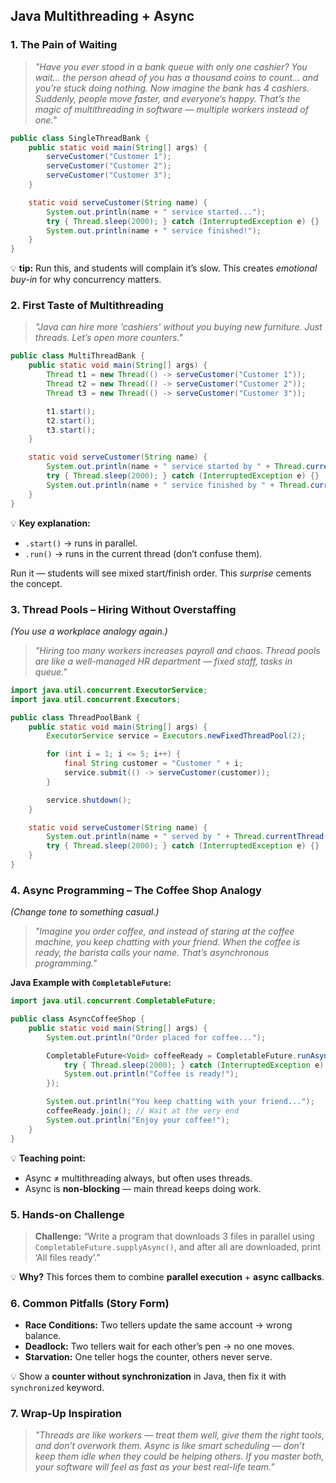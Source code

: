 ## Java Multithreading + Async

### **1. The Pain of Waiting**

> *"Have you ever stood in a bank queue with only one cashier? You wait… the person ahead of you has a thousand coins to count… and you’re stuck doing nothing. Now imagine the bank has 4 cashiers. Suddenly, people move faster, and everyone’s happy. That’s the magic of multithreading in software — multiple workers instead of one."*

```java
public class SingleThreadBank {
    public static void main(String[] args) {
        serveCustomer("Customer 1");
        serveCustomer("Customer 2");
        serveCustomer("Customer 3");
    }

    static void serveCustomer(String name) {
        System.out.println(name + " service started...");
        try { Thread.sleep(2000); } catch (InterruptedException e) {}
        System.out.println(name + " service finished!");
    }
}
```

💡 **tip:** Run this, and students will complain it’s slow. This creates *emotional buy-in* for why concurrency matters.

### **2. First Taste of Multithreading**


> *"Java can hire more 'cashiers' without you buying new furniture. Just threads. Let’s open more counters."*

```java
public class MultiThreadBank {
    public static void main(String[] args) {
        Thread t1 = new Thread(() -> serveCustomer("Customer 1"));
        Thread t2 = new Thread(() -> serveCustomer("Customer 2"));
        Thread t3 = new Thread(() -> serveCustomer("Customer 3"));

        t1.start();
        t2.start();
        t3.start();
    }

    static void serveCustomer(String name) {
        System.out.println(name + " service started by " + Thread.currentThread().getName());
        try { Thread.sleep(2000); } catch (InterruptedException e) {}
        System.out.println(name + " service finished by " + Thread.currentThread().getName());
    }
}
```

💡 **Key explanation:**

* `.start()` → runs in parallel.
* `.run()` → runs in the current thread (don’t confuse them).

Run it — students will see mixed start/finish order. This *surprise* cements the concept.


### **3. Thread Pools – Hiring Without Overstaffing**

*(You use a workplace analogy again.)*

> *"Hiring too many workers increases payroll and chaos. Thread pools are like a well-managed HR department — fixed staff, tasks in queue."*

```java
import java.util.concurrent.ExecutorService;
import java.util.concurrent.Executors;

public class ThreadPoolBank {
    public static void main(String[] args) {
        ExecutorService service = Executors.newFixedThreadPool(2);

        for (int i = 1; i <= 5; i++) {
            final String customer = "Customer " + i;
            service.submit(() -> serveCustomer(customer));
        }

        service.shutdown();
    }

    static void serveCustomer(String name) {
        System.out.println(name + " served by " + Thread.currentThread().getName());
        try { Thread.sleep(2000); } catch (InterruptedException e) {}
    }
}
```
### **4. Async Programming – The Coffee Shop Analogy**

*(Change tone to something casual.)*

> *"Imagine you order coffee, and instead of staring at the coffee machine, you keep chatting with your friend. When the coffee is ready, the barista calls your name. That’s asynchronous programming."*

**Java Example with `CompletableFuture`:**

```java
import java.util.concurrent.CompletableFuture;

public class AsyncCoffeeShop {
    public static void main(String[] args) {
        System.out.println("Order placed for coffee...");

        CompletableFuture<Void> coffeeReady = CompletableFuture.runAsync(() -> {
            try { Thread.sleep(2000); } catch (InterruptedException e) {}
            System.out.println("Coffee is ready!");
        });

        System.out.println("You keep chatting with your friend...");
        coffeeReady.join(); // Wait at the very end
        System.out.println("Enjoy your coffee!");
    }
}
```

💡 **Teaching point:**

* Async ≠ multithreading always, but often uses threads.
* Async is **non-blocking** — main thread keeps doing work.

### **5. Hands-on Challenge**


> **Challenge:** “Write a program that downloads 3 files in parallel using `CompletableFuture.supplyAsync()`, and after all are downloaded, print ‘All files ready’.”

💡 **Why?** This forces them to combine **parallel execution** + **async callbacks**.

### **6. Common Pitfalls (Story Form)**

* **Race Conditions:** Two tellers update the same account → wrong balance.
* **Deadlock:** Two tellers wait for each other’s pen → no one moves.
* **Starvation:** One teller hogs the counter, others never serve.

💡 Show a **counter without synchronization** in Java, then fix it with `synchronized` keyword.

### **7. Wrap-Up Inspiration**

> *"Threads are like workers — treat them well, give them the right tools, and don’t overwork them. Async is like smart scheduling — don’t keep them idle when they could be helping others. If you master both, your software will feel as fast as your best real-life team."*